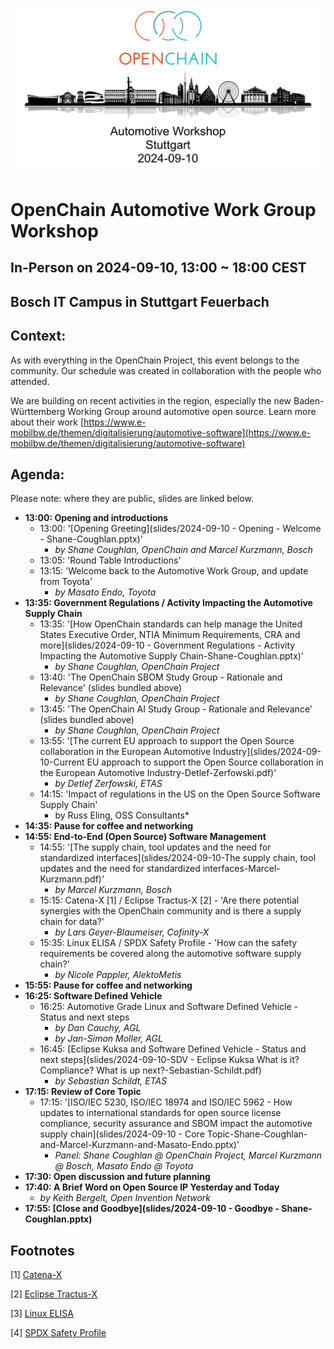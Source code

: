 ![Automotive Workshop in Stuttgart on 10th September 2024](/images/automotive-workshop.png)

# OpenChain Automotive Work Group Workshop

## In-Person on 2024-09-10, 13:00 ~ 18:00 CEST 

## Bosch IT Campus in Stuttgart Feuerbach

## Context:

As with everything in the OpenChain Project, this event belongs to the community. Our schedule was created in collaboration with the people who attended.

We are building on recent activities in the region, especially the new Baden-Württemberg Working Group around automotive open source. Learn more about their work [https://www.e-mobilbw.de/themen/digitalisierung/automotive-software](https://www.e-mobilbw.de/themen/digitalisierung/automotive-software)

## Agenda:

Please note: where they are public, slides are linked below.

- **13:00: Opening and introductions**
	- 13:00: '[Opening Greeting](slides/2024-09-10 - Opening - Welcome - Shane-Coughlan.pptx)'
		- *by Shane Coughlan, OpenChain and Marcel Kurzmann, Bosch*
	- 13:05: 'Round Table Introductions'
	- 13:15: 'Welcome back to the Automotive Work Group, and update from Toyota'
		- *by Masato Endo, Toyota*
- **13:35: Government Regulations / Activity Impacting the Automotive Supply Chain**
	- 13:35: '[How OpenChain standards can help manage the United States Executive Order, NTIA Minimum Requirements, CRA and more](slides/2024-09-10 - Government Regulations - Activity Impacting the Automotive Supply Chain-Shane-Coughlan.pptx)' 
		- *by Shane Coughlan, OpenChain Project*
	- 13:40: 'The OpenChain SBOM Study Group - Rationale and Relevance' (slides bundled above) 
		- *by Shane Coughlan, OpenChain Project*
	- 13:45: 'The OpenChain AI Study Group - Rationale and Relevance'  (slides bundled above) 
		- *by Shane Coughlan, OpenChain Project*
	- 13:55: '[The current EU approach to support the Open Source collaboration in the European Automotive Industry](slides/2024-09-10-Current EU approach to support the Open Source collaboration in the European Automotive Industry-Detlef-Zerfowski.pdf)'
		- *by  Detlef Zerfowski, ETAS*
	- 14:15: 'Impact of regulations in the US on the Open Source Software Supply Chain'
		- by Russ Eling, OSS Consultants*
- **14:35: Pause for coffee and networking**
- **14:55: End-to-End (Open Source) Software Management**
	- 14:55: '[The supply chain, tool updates and the need for standardized interfaces](slides/2024-09-10-The supply chain, tool updates and the need for standardized interfaces-Marcel-Kurzmann.pdf)' 
		- *by Marcel Kurzmann, Bosch*
	- 15:15: Catena-X [1] / Eclipse Tractus-X [2] - 'Are there potential synergies with the OpenChain community and is there a supply chain for data?' 
		- *by Lars Geyer-Blaumeiser, Cofinity-X*
	- 15:35: Linux ELISA / SPDX Safety Profile - 'How can the safety requirements be covered along the automotive software supply chain?' 
		- *by Nicole Pappler, AlektoMetis*
- **15:55: Pause for coffee and networking**
- **16:25: Software Defined Vehicle**
	- 16:25: Automotive Grade Linux and Software Defined Vehicle - Status and next steps
		- *by Dan Cauchy, AGL*
		- *by Jan-Simon Moller, AGL*
	- 16:45: [Eclipse Kuksa and Software Defined Vehicle - Status and next steps](slides/2024-09-10-SDV - Eclipse Kuksa What is it? Compliance? What is up next?-Sebastian-Schildt.pdf)
		- *by Sebastian Schildt, ETAS*
- **17:15: Review of Core Topic**
	- 17:15: '[ISO/IEC 5230, ISO/IEC 18974 and ISO/IEC 5962 - How updates to international standards for open source license compliance, security assurance and SBOM impact the automotive supply chain](slides/2024-09-10 - Core Topic-Shane-Coughlan-and-Marcel-Kurzmann-and-Masato-Endo.pptx)' 
		- *Panel: Shane Coughlan @ OpenChain Project, Marcel Kurzmann @ Bosch, Masato Endo @ Toyota*
- **17:30: Open discussion and future planning**
- **17:40: A Brief Word on Open Source IP Yesterday and Today**
	- *by Keith Bergelt, Open Invention Network*
- **17:55: [Close and Goodbye](slides/2024-09-10 - Goodbye - Shane-Coughlan.pptx)**

## Footnotes

[1] [Catena-X](https://catena-x.net/) 

[2] [Eclipse Tractus-X](https://eclipse-tractusx.github.io/)

[3] [Linux ELISA](https://elisa.tech/) 

[4] [SPDX Safety Profile](https://bit.ly/4eXJz21)
